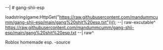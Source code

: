 --| # gang-shii-esp

loadstring(game:HttpGet("https://raw.githubusercontent.com/mandummcumm/gang-shii-esp/main/gang%20shit%20esp.txt"))(); 
--| raw-excutable^ 
https://raw.githubusercontent.com/mandummcumm/gang-shii-esp/main/gang%20shit%20esp.txt
--| raw^

Roblox homemade esp. -source
